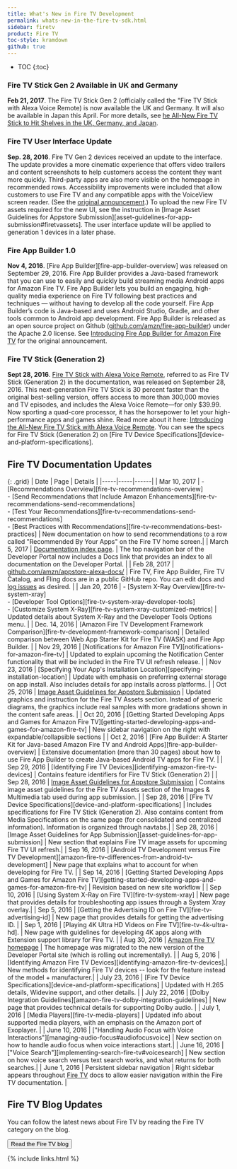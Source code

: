 ```yaml
---
title: What's New in Fire TV Development
permalink: whats-new-in-the-fire-tv-sdk.html
sidebar: firetv
product: Fire TV
toc-style: kramdown
github: true
---
```


* TOC
{:toc}

### Fire TV Stick Gen 2 Available in UK and Germany

**Feb 21, 2017**. The Fire TV Stick Gen 2 (officially called the "Fire TV Stick with Alexa Voice Remote) is now available the UK and Germany. It will also be available in Japan this April. For more details, see [he All-New Fire TV Stick to Hit Shelves in the UK, Germany, and Japan][uk-germany].

### Fire TV User Interface Update

**Sep. 28, 2016**. Fire TV Gen 2 devices received an update to the interface. The update provides a more cinematic experience that offers video trailers and content screenshots to help customers access the content they want more quickly. Third-party apps are also more visible on the homepage in recommended rows. Accessibility improvements were included that allow customers to use Fire TV and any compatible apps with the VoiceView screen reader. (See the [original announcement](http://phx.corporate-ir.net/phoenix.zhtml?c=176060&p=irol-newsArticle&ID=2206525).) To upload the new Fire TV assets required for the new UI, see the instruction in [Image Asset Guidelines for Appstore Submission][asset-guidelines-for-app-submission#firetvassets]. The user interface update will be applied to generation 1 devices in a later phase.

### Fire App Builder 1.0

**Nov 4, 2016**. [Fire App Builder][fire-app-builder-overview] was released on September 29, 2016. Fire App Builder provides a Java-based framework that you can use to easily and quickly build streaming media Android apps for Amazon Fire TV. Fire App Builder lets you build an engaging, high-quality media experience on Fire TV following best practices and techniques — without having to develop all the code yourself. Fire App Builder’s code is Java-based and uses Android Studio, Gradle, and other tools common to Android app development. Fire App Builder is released as an open source project on Github ([github.com/amzn/fire-app-builder](github.com/amzn/fire-app-builder)) under the Apache 2.0 license. See [Introducing Fire App Builder for Amazon Fire TV](https://developer.amazon.com/blogs/post/Tx26ZCW178CQDUW/Introducing-Fire-App-Builder-for-Amazon-Fire-TV) for the original announcement.

### Fire TV Stick (Generation 2)

**Sept 28, 2016**. [Fire TV Stick with Alexa Voice Remote](https://www.amazon.com/dp/B00ZV9RDKK), referred to as Fire TV Stick (Generation 2) in the documentation, was released on September 28, 2016. This next-generation Fire TV Stick is 30 percent faster than the original best-selling version, offers access to more than 300,000 movies and TV episodes, and includes the Alexa Voice Remote—for only $39.99. Now sporting a quad-core processor, it has the horsepower to let your high-performance apps and games shine. Read more about it here: [Introducing the All-New Fire TV Stick with Alexa Voice Remote](https://developer.amazon.com/public/community/post/Tx1W8FCB4UA5KIB/Introducing-the-All-New-Fire-TV-Stick-with-Alexa-Voice-Remote). You can see the specs for Fire TV Stick (Generation 2) on [Fire TV Device Specifications][device-and-platform-specifications].

## Fire TV Documentation Updates

{: .grid}
| Date | Page | Details |
|-----|-----|------|
| Mar 10, 2017 | - [Recommendations Overview][fire-tv-recommendations-overview] <br/> - [Send Recommendations that Include Amazon Enhancements][fire-tv-recommendations-send-recommendations] <br/> - [Test Your Recommendations][fire-tv-recommendations-send-recommendations] <br/> - [Best Practices with Recommendations][fire-tv-recommendations-best-practices] | New documentation on how to send recommendations to a row called "Recommended By Your Apps" on the Fire TV home screen.|
| March 5, 2017 | [Documentation index page](https://developer.amazon.com/documentation). | The top navigation bar of the Developer Portal now includes a Docs link that provides an index to all documentation on the Developer Portal. |
| Feb 28, 2017 | [github.com/amzn/appstore-alexa-docs/](https://github.com/amzn/appstore-alexa-docs/) | Fire TV, Fire App Builder, Fire TV Catalog, and Fling docs are in a public GitHub repo. You can edit docs and [log issues](https://github.com/amzn/appstore-alexa-docs/issues) as desired. |
| Jan 20, 2016 | - [System X-Ray Overview][fire-tv-system-xray] <br/> - [Developer Tool Options][fire-tv-system-xray-developer-tools]<br/> - [Customize System X-Ray][fire-tv-system-xray-customized-metrics] | Updated details about System X-Ray and the Developer Tools Options menu. |
| Dec. 14, 2016 | [Amazon Fire TV Development Framework Comparison][fire-tv-development-framework-comparison] | Detailed comparison between Web App Starter Kit for Fire TV (WASK) and Fire App Builder. |
| Nov 29, 2016 | [Notifications for Amazon Fire TV][notifications-for-amazon-fire-tv] | Updated to explain upcoming the Notification Center functionality that will be included in the Fire TV UI refresh release. |
| Nov 23, 2016 | [Specifying Your App's Installation Location][specifying-installation-location] | Update with emphasis on preferring external storage on app install. Also includes details for app installs across platforms. |
| Oct 25, 2016 | [Image Asset Guidelines for Appstore Submission](/solutions/devices/fire-tv/docs/asset-guidelines-for-app-submission#firetvassets) | Updated graphics and instruction for the Fire TV Assets section. Instead of generic diagrams, the graphics include real samples with more gradations shown in the content safe areas. |
| Oct 20, 2016 | [Getting Started Developing Apps and Games for Amazon Fire TV][getting-started-developing-apps-and-games-for-amazon-fire-tv]  | New sidebar navigation on the right with expandable/collapsible sections |
| Oct 2, 2016 | [Fire App Builder: A Starter Kit for Java-based Amazon Fire TV and Android Apps][fire-app-builder-overview] | Extensive documentation (more than 30 pages) about how to use Fire App Builder to create Java-based Android TV apps for Fire TV. |
| Sep 29, 2016 | [Identifying Fire TV Devices][identifying-amazon-fire-tv-devices] | Contains feature identifiers for Fire TV Stick (Generation 2) |
| Sep 28, 2016 | [Image Asset Guidelines for Appstore Submission](/solutions/devices/fire-tv/docs/asset-guidelines-for-app-submission#firetvassets) | Contains image asset guidelines for the Fire TV Assets section of the Images & Multimedia tab used during app submission. |
| Sep 28, 2016 | [Fire TV Device Specifications][device-and-platform-specifications] | Includes specifications for Fire TV Stick (Generation 2). Also contains content from Media Specifications on the same page (for consolidated and centralized information). Information is organized through navtabs.|
| Sep 28, 2016 | [Image Asset Guidelines for App Submission][asset-guidelines-for-app-submission] | New section that explains Fire TV image assets for upcoming Fire TV UI refresh.|
| Sep 16, 2016 | [Android TV Development versus Fire TV Development][amazon-fire-tv-differences-from-android-tv-development] | New page that explains what to account for when developing for Fire TV. |
| Sep 14, 2016 | [Getting Started Developing Apps and Games for Amazon Fire TV][getting-started-developing-apps-and-games-for-amazon-fire-tv] | Revision based on new site workflow |
| Sep 10, 2016 | [Using System X-Ray on Fire TV][fire-tv-system-xray] | New page that provides details for troubleshooting app issues through a System Xray overlay.|
| Sep 5, 2016 | [Getting the Advertising ID on Fire TV][fire-tv-advertising-id] | New page that provides details for getting the advertising ID. |
| Sep 1, 2016 | [Playing 4K Ultra HD Videos on Fire TV][fire-tv-4k-ultra-hd]. | New page with guidelines for developing 4K apps along with Extension support library for Fire TV. |
| Aug 30, 2016 | [Amazon Fire TV homepage](/solutions/devices/fire-tv) | The homepage was migrated to the new version of the Developer Portal site (which is rolling out incrementally). |
| Aug 5, 2016 | [Identifying Amazon Fire TV Devices][identifying-amazon-fire-tv-devices].|  New methods for identifying Fire TV devices -- look for the feature instead of the model + manufacturer.|
| July 23, 2016 | [Fire TV Device Specifications][device-and-platform-specifications] | Updated with H.265 details, Widevine support, and other details. |
| July 22, 2016 | [Dolby Integration Guidelines][amazon-fire-tv-dolby-integration-guidelines] | New page that provides technical details for supporting Dolby audio. |
| July 1, 2016 | [Media Players][fire-tv-media-players] | Updated info about supported media players, with an emphasis on the Amazon port of Exoplayer. |
| June 10, 2016 | ["Handling Audio Focus with Voice Interactions"][managing-audio-focus#audiofocusvoice] | New section on how to handle audio focus when voice interactions start.|
| June 16, 2016 | ["Voice Search"][implementing-search-fire-tv#voicesearch] | New section on how voice search versus text search works, and what returns for both searches.|
| June 1, 2016 | Persistent sidebar navigation | Right sidebar appears throughout [Fire TV](/solutions/devices/fire-tv) docs to allow easier navigation within the Fire TV documentation. |


## Fire TV Blog Updates

You can follow the latest news about Fire TV by reading the Fire TV category on the blog.

<a href="https://developer.amazon.com/blogs/tag/Fire+TV"><button class="feedbackButton">Read the Fire TV blog</button></a>

[uk-germany]: https://developer.amazon.com/blogs/post/acc08b81-8f50-4bc8-998a-58530a39f5c8/the-all-new-fire-tv-stick-to-hit-shelves-in-the-uk-germany-and-japan

{% include links.html %}
